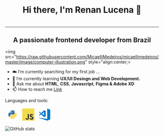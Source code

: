 <h1 align="center">Hi there, I'm Renan Lucena 👋<h1/>

---

<h2 align="center">A passionate frontend developer from Brazil</h2>

<img src="https://raw.githubusercontent.com/MicaelliMedeiros/micaellimedeiros/master/image/computer-illustration.png" style="align:center;>

- ☁️ I’m currently searching for my first job ...
- 🌱 I’m currently learning **UX/UI Desingn and Web Development.**
- 💬 Ask me about **HTML**, **CSS**, **Javascript**, **Figma & Adobe XD**
- 📫 How to reach me [Link](ReEnanDeveloper@hotmail.com)

Languages and tools:

<p>
<img src="https://raw.githubusercontent.com/github/explore/80688e429a7d4ef2fca1e82350fe8e3517d3494d/topics/python/python.png" alt="Python" height="40" style="vertical-align:top; margin:4px">
<img src="https://raw.githubusercontent.com/github/explore/80688e429a7d4ef2fca1e82350fe8e3517d3494d/topics/javascript/javascript.png" alt="Javascript" height="40" style="vertical-align:top; margin:4px">
<img src="https://raw.githubusercontent.com/github/explore/80688e429a7d4ef2fca1e82350fe8e3517d3494d/topics/visual-studio-code/visual-studio-code.png" alt="VS Code" height="40" style="vertical-align:top; margin:4px">
</p>

![GitHub stats](https://github-readme-stats.vercel.app/api?username=RenanLucenaDeveloper&show_icons=true&theme=default)
